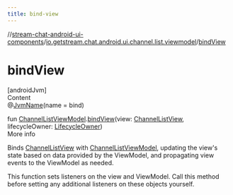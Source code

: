 ```yaml
---
title: bind-view
---
```

//[stream-chat-android-ui-components](../../index.md)/[io.getstream.chat.android.ui.channel.list.viewmodel](index.md)/[bindView](bindView.md)



# bindView  
[androidJvm]  
Content  
@[JvmName](https://kotlinlang.org/api/latest/jvm/stdlib/kotlin.jvm/-jvm-name/index.html)(name = bind)  
  
fun [ChannelListViewModel](ChannelListViewModel/index.md).[bindView](bindView.md)(view: [ChannelListView](../io.getstream.chat.android.ui.channel.list/ChannelListView/index.md), lifecycleOwner: [LifecycleOwner](https://developer.android.com/reference/kotlin/androidx/lifecycle/LifecycleOwner.html))  
More info  


Binds [ChannelListView](../io.getstream.chat.android.ui.channel.list/ChannelListView/index.md) with [ChannelListViewModel](ChannelListViewModel/index.md), updating the view's state based on data provided by the ViewModel, and propagating view events to the ViewModel as needed.



This function sets listeners on the view and ViewModel. Call this method before setting any additional listeners on these objects yourself.

  




